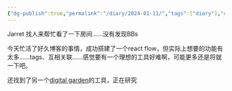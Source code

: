 ```yaml
---
{"dg-publish":true,"permalink":"/diary/2024-01-11/","tags":["diary"],"created":"2024-01-11T19:09:19.135-05:00","updated":"2024-01-12T11:41:51.360-05:00"}
---
```



Jarret 找人来帮忙看了一下房间……没有发现BBs

今天忙活了好久博客的事情，成功搭建了一个react flow，但实际上想要的功能有太多……tags、互相关联……感觉要有一个理想的工具好难啊，可能更多还是将就一下吧。

还找到了另一个[digital garden](https://dg-docs.ole.dev)的工具，正在研究

